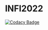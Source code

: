 # INFI2022

[![Codacy Badge](https://app.codacy.com/project/badge/Grade/915387aa64394a468afb984709357f1e)](https://www.codacy.com/gh/SPL21GL/INFI2022/dashboard?utm_source=github.com&amp;utm_medium=referral&amp;utm_content=SPL21GL/INFI2022&amp;utm_campaign=Badge_Grade)
